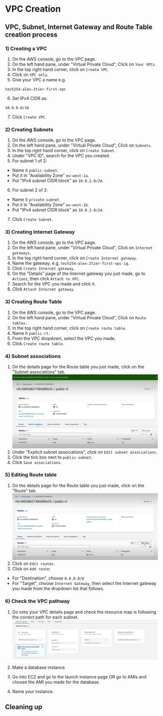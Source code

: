 # VPC Creation

## VPC, Subnet, Internet Gateway and Route Table creation process

### 1) Creating a VPC

1) On the AWS console, go to the VPC page.
2) On the left hand pane, under "Virtual Private Cloud", Click on `Your VPCs`.
3) In the top right hand corner, click on `Create VPC`.
4) Click on `VPC only`.
5) Give your VPC a name e.g.
````
tech254-alex-2tier-first-vpc
````
6) Set IPv4 CIDR as:
````
10.0.0.0/16
````
7) Click `Create VPC`.

### 2) Creating Subnets

1) On the AWS console, go to the VPC page.
2) On the left hand pane, under "Virtual Private Cloud", Click on `Subnets`.
3) In the top right hand corner, click on `Create Subnet`.
4) Under "VPC ID", search for the VPC you created.
5) For subnet 1 of 2: 
- Name it `public-subnet`.
- Put it in "Availability Zone" `eu-west-1a`.
- Put "IPv4 subnet CIDR block" as `10.0.2.0/24`.
6) For subnet 2 of 2: 
- Name it `private-subnet`.
- Put it in "Availability Zone" `eu-west-1b`.
- Put "IPv4 subnet CIDR block" as `10.0.3.0/24`.
7) Click `Create Subnet`.

### 3) Creating Internet Gateway

1) On the AWS console, go to the VPC page.
2) On the left hand pane, under "Virtual Private Cloud", Click on `Internet gateways`.
3) In the top right hand corner, click on `Create Internet gateway`.
4) Name the gateway. e.g. `tech254-alex-2tier-first-vpc-ig`.
5) Click `Create Internet gateway`.
6) On the "Details" page of the Internet gateway you just made, go to `Actions`, then click `Attach to VPC`.
7) Search for the VPC you made and click it.
8) Click `Attach Internet gateway`.

### 3) Creating Route Table

1) On the AWS console, go to the VPC page.
2) On the left hand pane, under "Virtual Private Cloud", Click on `Route tables`.
3) In the top right hand corner, click on `Create route table`.
4) Name it `public-rt`.
5) From the VPC dropdown, select the VPC you made.
6) Click `Create route table`.

### 4) Subnet associations

1) On the details page for the Route table you just made, click on the "Subnet associations" tab.
![Alt text](<../images/route table details.jpg>)
2) Under "Explicit subnet associations", click on `Edit subnet associations`.
3) Click the tick box next to `public-subnet`.
4) Click `Save associations`.

### 5) Editing Route table

1) On the details page for the Route table you just made, click on the "Route" tab.
![Alt text](<../images/Screenshot 2023-10-10 092041.jpg>)
2) Click on `Edit routes`.
3) Click on `Add route`:
- For "Destination", choose `0.0.0.0/0`
- For "Target", choose `Internet Gateway`, then select the Internet gateway you made from the dropdown list that follows.

### 6) Check the VPC pathway

1) Go onto your VPC details page and check the resource map is following the correct path for each subnet.
![Alt text](<../images/Screenshot 2023-10-10 092826.jpg>)

7) Make a database instance

1) Go into EC2 and go to the launch instance page OR go to AMIs and choose the AMI you made for the database.
2) Name your instance.

## Cleaning up


